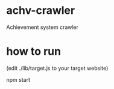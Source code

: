 # achv-crawler
Achievement system crawler

# how to run
(edit ./lib/target.js to your target website)

npm start
